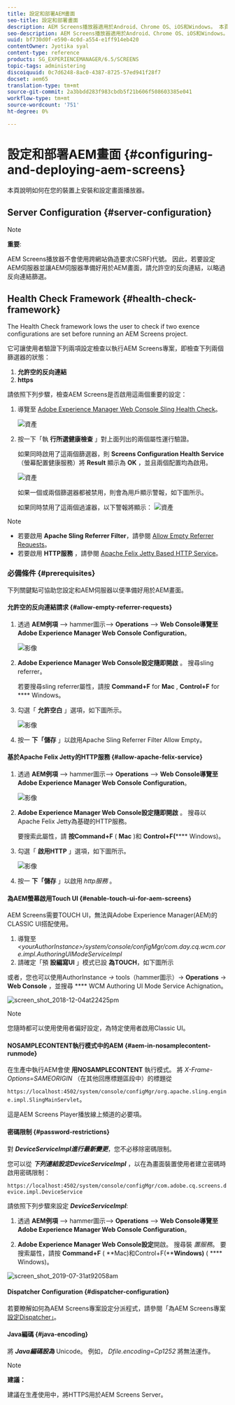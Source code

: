 ```yaml
---
title: 設定和部署AEM畫面
seo-title: 設定和部署畫面
description: AEM Screens播放器適用於Android、Chrome OS、iOS和Windows。 本頁面說明AEM畫面的設定和部署，並摘要播放器裝置的h/w選取方針。
seo-description: AEM Screens播放器適用於Android、Chrome OS、iOS和Windows。 本頁面說明AEM畫面的設定和部署，並摘要播放器裝置的h/w選取方針。
uuid: bf730d0f-e590-4c0d-a554-e1ff914eb420
contentOwner: Jyotika syal
content-type: reference
products: SG_EXPERIENCEMANAGER/6.5/SCREENS
topic-tags: administering
discoiquuid: 0c7d6248-8ac0-4387-8725-57ed941f28f7
docset: aem65
translation-type: tm+mt
source-git-commit: 2a3bbdd283f983cbdb5f21b606f508603385e041
workflow-type: tm+mt
source-wordcount: '751'
ht-degree: 0%

---
```



# 設定和部署AEM畫面 {#configuring-and-deploying-aem-screens}

本頁說明如何在您的裝置上安裝和設定畫面播放器。

## Server Configuration {#server-configuration}

>[!NOTE]
>
>**重要**:
>
>AEM Screens播放器不會使用跨網站偽造要求(CSRF)代號。 因此，若要設定AEM伺服器並讓AEM伺服器準備好用於AEM畫面，請允許空的反向連結，以略過反向連結篩選。

## Health Check Framework {#health-check-framework}

The Health Check framework lows the user to check if two exence configurations are set before running an AEM Screens project.

它可讓使用者驗證下列兩項設定檢查以執行AEM Screens專案，即檢查下列兩個篩選器的狀態：

1. **允許空的反向連結**
2. **https**

請依照下列步驟，檢查AEM Screens是否啟用這兩個重要的設定：

1. 導覽至 [Adobe Experience Manager Web Console Sling Health Check](http://localhost:4502/system/console/healthcheck?tags=screensconfigs&amp;overrideGlobalTimeout=)。

   ![資產](assets/health-check1.png)


2. 按一下「執 **行所選健康檢查** 」對上面列出的兩個屬性運行驗證。

   如果同時啟用了這兩個篩選器，則 **Screens Configuration Health Service** （螢幕配置健康服務）將 **Result** 顯示為 **OK** ，並且兩個配置均為啟用。

   ![資產](assets/health-check2.png)

   如果一個或兩個篩選器都被禁用，則會為用戶顯示警報，如下圖所示。

   如果同時禁用了這兩個過濾器，以下警報將顯示：
   ![資產](assets/health-check3.png)

>[!NOTE]
>
>* 若要啟用 **Apache Sling Referrer Filter**，請參閱 [Allow Empty Referrer Requests](/help/user-guide/configuring-screens-introduction.md#allow-empty-referrer-requests)。
>* 若要啟用 **HTTP服務** ，請參閱 [Apache Felix Jetty Based HTTP Service](/help/user-guide/configuring-screens-introduction.md#allow-apache-felix-service)。


### 必備條件 {#prerequisites}

下列關鍵點可協助您設定和AEM伺服器以便準備好用於AEM畫面。

#### 允許空的反向連結請求 {#allow-empty-referrer-requests}

1. 透過 **AEM例項** —> hammer圖示—> **Operations** —> **Web Console導覽至Adobe Experience Manager Web Console Configuration**。

   ![影像](assets/config/empty-ref1.png)

1. **Adobe Experience Manager Web Console設定隨即開啟** 。 搜尋sling referrer。

   若要搜尋sling referrer屬性，請按 **Command+F** for **Mac** , **Control+F** for **** Windows。

1. 勾選「 **允許空白** 」選項，如下圖所示。

   ![影像](assets/config/empty-ref2.png)

1. 按一 **下「儲存** 」以啟用Apache Sling Referrer Filter Allow Empty。


#### 基於Apache Felix Jetty的HTTP服務 {#allow-apache-felix-service}

1. 透過 **AEM例項** —> hammer圖示—> **Operations** —> **Web Console導覽至Adobe Experience Manager Web Console Configuration**。

   ![影像](assets/config/empty-ref1.png)

1. **Adobe Experience Manager Web Console設定隨即開啟** 。 搜尋以Apache Felix Jetty為基礎的HTTP服務。

   要搜索此屬性，請 **按Command+F** ( **Mac** )和 **Control+F(****** Windows)。

1. 勾選「 **啟用HTTP** 」選項，如下圖所示。

   ![影像](assets/config/config-1.png)

1. 按一 **下「儲存** 」以啟用 *http服務* 。

#### 為AEM螢幕啟用Touch UI {#enable-touch-ui-for-aem-screens}

AEM Screens需要TOUCH UI，無法與Adobe Experience Manager(AEM)的CLASSIC UI搭配使用。

1. 導覽至 *&lt;yourAuthorInstance>/system/console/configMgr/com.day.cq.wcm.core.impl.AuthoringUIModeServiceImpl*
1. 請確定「預 **設編寫UI** 」模式已設 **為TOUCH**，如下圖所示

或者，您也可以使用AuthorInstance *->* tools（hammer圖示）-> **Operations** -> **Web Console** ，並搜尋 **** WCM Authoring UI Mode Service Achignation。

![screen_shot_2018-12-04at22425pm](assets/screen_shot_2018-12-04at22425pm.png)

>[!NOTE]
>
>您隨時都可以使用使用者偏好設定，為特定使用者啟用Classic UI。

#### NOSAMPLECONTENT執行模式中的AEM {#aem-in-nosamplecontent-runmode}

在生產中執行AEM會使 **用NOSAMPLECONTENT** 執行模式。 將 *X-Frame-Options=SAMEORIGIN* （在其他回應標題區段中）的標題從

`https://localhost:4502/system/console/configMgr/org.apache.sling.engine.impl.SlingMainServlet`。

這是AEM Screens Player播放線上頻道的必要項。

#### 密碼限制 {#password-restrictions}

對 ***DeviceServiceImpl進行最新變更***，您不必移除密碼限制。

您可以從 ***下列連結設定DeviceServiceImpl*** ，以在為畫面裝置使用者建立密碼時啟用密碼限制：

`https://localhost:4502/system/console/configMgr/com.adobe.cq.screens.device.impl.DeviceService`

請依照下列步驟來設定 ***DeviceServiceImpl***:

1. 透過 **AEM例項** —> hammer圖示—> **Operations** —> **Web Console導覽至Adobe Experience Manager Web Console Configuration**。

1. **Adobe Experience Manager Web Console設定**開啟。 搜尋裝 *置服務*。 要搜索屬性，請按 **Command+F** ( **Mac)和Control+F(****Windows)** ( **** Windows)。

![screen_shot_2019-07-31at92058am](assets/screen_shot_2019-07-31at92058am.png)

#### Dispatcher Configuration {#dispatcher-configuration}

若要瞭解如何為AEM Screens專案設定分派程式，請參閱「為AEM Screens專案 [設定Dispatcher」](dispatcher-configurations-aem-screens.md)。

#### Java編碼 {#java-encoding}

將 ***Java編碼設為*** Unicode。 例如， *Dfile.encoding=Cp1252* 將無法運作。

>[!NOTE]
>
>**建議：**
>
>建議在生產使用中，將HTTPS用於AEM Screens Server。








